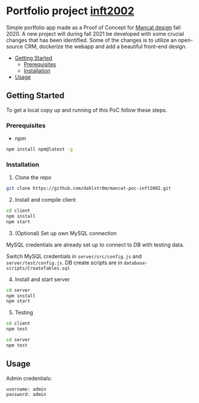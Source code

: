 # Portfolio project [inft2002](https://www.ntnu.no/studier/emner/INFT2002)

Simple portfolio app made as a Proof of Concept for [Mancat design](https://www.instagram.com/mancatdesign/) fall 2020.
A new project will during fall 2021 be developed with some crucial changes that has been identified. Some of the changes is to utilize an open-source CRM, dockerize the webapp and add a beautiful front-end design.



- [Getting Started](#getting-started)
  - [Prerequisites](#prerequisites)
  - [Installation](#installation)
- [Usage](#usage)

<!-- GETTING STARTED -->

## Getting Started

To get a local copy up and running of this PoC follow these steps.

### Prerequisites

- npm

```sh
npm install npm@latest -g
```

### Installation

1. Clone the repo

```sh
git clone https://github.com/dahlstr0m/mancat-poc-inft2002.git
```

2. Install and compile client

```sh
cd client
npm install
npm start
```

3. (Optional) Set up own MySQL connection

MySQL credentials are already set up to connect to DB with testing data.

Switch MySQL credentials in `server/src/config.js` and `server/test/config.js`. DB create scripts
are in `database-scripts/CreateTables.sql`

4. Install and start server

```sh
cd server
npm install
npm start
```

5. Testing

```sh
cd client
npm test

cd server
npm test
```

<!-- USAGE EXAMPLES -->

## Usage

Admin credentials:

```
username: admin
password: admin
```
